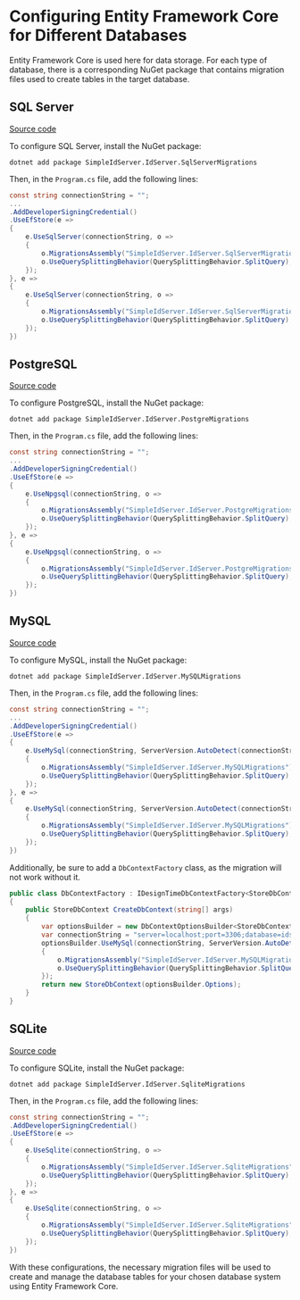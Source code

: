 # Configuring Entity Framework Core for Different Databases

Entity Framework Core is used here for data storage. For each type of database, there is a corresponding NuGet package that contains migration files used to create tables in the target database.

## SQL Server

[Source code](https://github.com/simpleidserver/SimpleIdServer/tree/master/samples/IdserverSqlServer)

To configure SQL Server, install the NuGet package:

```batch title="cmd.exe"
dotnet add package SimpleIdServer.IdServer.SqlServerMigrations
```

Then, in the `Program.cs` file, add the following lines:

```csharp  title="Program.cs"
const string connectionString = "";
...
.AddDeveloperSigningCredential()
.UseEfStore(e =>
{
    e.UseSqlServer(connectionString, o =>
    {
        o.MigrationsAssembly("SimpleIdServer.IdServer.SqlServerMigrations");
        o.UseQuerySplittingBehavior(QuerySplittingBehavior.SplitQuery);
    });
}, e =>
{
    e.UseSqlServer(connectionString, o =>
    {
        o.MigrationsAssembly("SimpleIdServer.IdServer.SqlServerMigrations");
        o.UseQuerySplittingBehavior(QuerySplittingBehavior.SplitQuery);
    });
})
```

## PostgreSQL

[Source code](https://github.com/simpleidserver/SimpleIdServer/tree/master/samples/IdserverPostgre)

To configure PostgreSQL, install the NuGet package:

```batch title="cmd.exe"
dotnet add package SimpleIdServer.IdServer.PostgreMigrations
```

Then, in the `Program.cs` file, add the following lines:

```csharp  title="Program.cs"
const string connectionString = "";
...
.AddDeveloperSigningCredential()
.UseEfStore(e =>
{
    e.UseNpgsql(connectionString, o =>
    {
        o.MigrationsAssembly("SimpleIdServer.IdServer.PostgreMigrations");
        o.UseQuerySplittingBehavior(QuerySplittingBehavior.SplitQuery);
    });
}, e =>
{
    e.UseNpgsql(connectionString, o =>
    {
        o.MigrationsAssembly("SimpleIdServer.IdServer.PostgreMigrations");
        o.UseQuerySplittingBehavior(QuerySplittingBehavior.SplitQuery);
    });
})
```

## MySQL

[Source code](https://github.com/simpleidserver/SimpleIdServer/tree/master/samples/IdserverMysql)

To configure MySQL, install the NuGet package:

```batch title="cmd.exe"
dotnet add package SimpleIdServer.IdServer.MySQLMigrations
```

Then, in the `Program.cs` file, add the following lines:

```csharp  title="Program.cs"
const string connectionString = "";
...
.AddDeveloperSigningCredential()
.UseEfStore(e =>
{
    e.UseMySql(connectionString, ServerVersion.AutoDetect(connectionString), o =>
    {
        o.MigrationsAssembly("SimpleIdServer.IdServer.MySQLMigrations");
        o.UseQuerySplittingBehavior(QuerySplittingBehavior.SplitQuery);
    });
}, e =>
{
    e.UseMySql(connectionString, ServerVersion.AutoDetect(connectionString), o =>
    {
        o.MigrationsAssembly("SimpleIdServer.IdServer.MySQLMigrations");
        o.UseQuerySplittingBehavior(QuerySplittingBehavior.SplitQuery);
    });
})
```

Additionally, be sure to add a `DbContextFactory` class, as the migration will not work without it.

```csharp  title="DbContextFactory.cs"
public class DbContextFactory : IDesignTimeDbContextFactory<StoreDbContext>
{
    public StoreDbContext CreateDbContext(string[] args)
    {
        var optionsBuilder = new DbContextOptionsBuilder<StoreDbContext>();
        var connectionString = "server=localhost;port=3306;database=idserver;user=admin;password=tJWBx3ccNJ6dyp1wxoA99qqQ";
        optionsBuilder.UseMySql(connectionString, ServerVersion.AutoDetect(connectionString), o =>
        {
            o.MigrationsAssembly("SimpleIdServer.IdServer.MySQLMigrations");
            o.UseQuerySplittingBehavior(QuerySplittingBehavior.SplitQuery);
        });
        return new StoreDbContext(optionsBuilder.Options);
    }
}
```

## SQLite

[Source code](https://github.com/simpleidserver/SimpleIdServer/tree/master/samples/IdserverSqlite)

To configure SQLite, install the NuGet package:

```batch title="cmd.exe"
dotnet add package SimpleIdServer.IdServer.SqliteMigrations
```

Then, in the `Program.cs` file, add the following lines:

```csharp  title="Program.cs"
const string connectionString = "";
.AddDeveloperSigningCredential()
.UseEfStore(e =>
{
    e.UseSqlite(connectionString, o =>
    {
        o.MigrationsAssembly("SimpleIdServer.IdServer.SqliteMigrations");
        o.UseQuerySplittingBehavior(QuerySplittingBehavior.SplitQuery);
    });
}, e =>
{
    e.UseSqlite(connectionString, o =>
    {
        o.MigrationsAssembly("SimpleIdServer.IdServer.SqliteMigrations");
        o.UseQuerySplittingBehavior(QuerySplittingBehavior.SplitQuery);
    });
})
```

With these configurations, the necessary migration files will be used to create and manage the database tables for your chosen database system using Entity Framework Core.